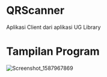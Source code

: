# QRScanner
Aplikasi Client dari aplikasi UG Library

# Tampilan Program
![Screenshot_1587967869](https://user-images.githubusercontent.com/39235653/80339618-43589f80-8889-11ea-8faf-3a3691c670b3.png)


